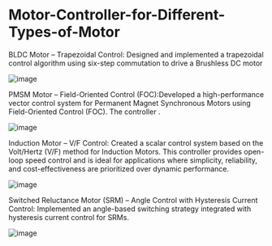 # Motor-Controller-for-Different-Types-of-Motor

BLDC Motor – Trapezoidal Control: Designed and implemented a trapezoidal control algorithm using six-step commutation to drive a Brushless DC motor

![image](https://github.com/user-attachments/assets/f37e1145-f754-47ce-ae2c-c1c6f87c0c08)


PMSM Motor – Field-Oriented Control (FOC):Developed a high-performance vector control system for Permanent Magnet Synchronous Motors using Field-Oriented Control (FOC). The controller .

![image](https://github.com/user-attachments/assets/c4ca6699-d7d7-4a72-8dd0-21ae489dde95)

Induction Motor – V/F Control: Created a scalar control system based on the Volt/Hertz (V/F) method for Induction Motors. This controller provides open-loop speed control and is ideal for applications where simplicity, reliability, and cost-effectiveness are prioritized over dynamic performance.


![image](https://github.com/user-attachments/assets/819c921f-8d89-4890-aa96-78a803799f63)

Switched Reluctance Motor (SRM) – Angle Control with Hysteresis Current Control: Implemented an angle-based switching strategy integrated with hysteresis current control for SRMs.

![image](https://github.com/user-attachments/assets/787d63b2-57a6-4324-83b2-17e261776b19)




